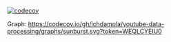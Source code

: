 [![codecov](https://codecov.io/github/ichdamola/youtube-data-processing/graph/badge.svg?token=WEQLCYEIU0)](https://codecov.io/github/ichdamola/youtube-data-processing)


Graph:
https://codecov.io/gh/ichdamola/youtube-data-processing/graphs/sunburst.svg?token=WEQLCYEIU0